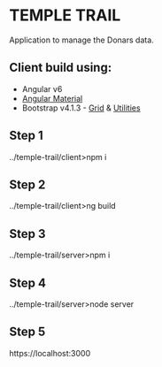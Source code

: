 # TEMPLE TRAIL

Application to manage the Donars data.

## Client build using:
 - Angular v6
 - [Angular Material](https://material.angular.io/)
 - Bootstrap v4.1.3 - [Grid](https://getbootstrap.com/docs/4.1/layout/grid/) & [Utilities](https://getbootstrap.com/docs/4.1/utilities/borders/)

## Step 1
../temple-trail/client>npm i

## Step 2
../temple-trail/client>ng build

## Step 3
../temple-trail/server>npm i

## Step 4
../temple-trail/server>node server

## Step 5
https://localhost:3000
